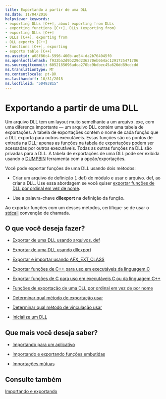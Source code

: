 ```yaml
---
title: Exportando a partir de uma DLL
ms.date: 11/04/2016
helpviewer_keywords:
- exporting DLLs [C++], about exporting from DLLs
- exporting functions [C++], DLLs (exporting from)
- exporting DLLs [C++]
- DLLs [C++], exporting from
- DLL exports [C++]
- functions [C++], exporting
- exports table [C++]
ms.assetid: a08f86c4-5996-460b-ae54-da2b764045f0
ms.openlocfilehash: f932ba2d9b229d236270eb664ac1291725471706
ms.sourcegitcommit: 6052185696adca270bc9bdbec45a626dd89cdcdd
ms.translationtype: MT
ms.contentlocale: pt-BR
ms.lasthandoff: 10/31/2018
ms.locfileid: "50493815"
---
```

# <a name="exporting-from-a-dll"></a>Exportando a partir de uma DLL

Um arquivo DLL tem um layout muito semelhante a um arquivo .exe, com uma diferença importante — um arquivo DLL contém uma tabela de exportações. A tabela de exportações contém o nome de cada função que a DLL exporta para outros executáveis. Essas funções são os pontos de entrada na DLL; apenas as funções na tabela de exportações podem ser acessadas por outros executáveis. Todas as outras funções na DLL são privadas para a DLL. A tabela de exportações de uma DLL pode ser exibida usando o [DUMPBIN](../build/reference/dumpbin-reference.md) ferramenta com a opção/exportações.

Você pode exportar funções de uma DLL usando dois métodos:

- Criar um arquivo de definição (. def) do módulo e usar o arquivo. def, ao criar a DLL. Use essa abordagem se você quiser [exportar funções de DLL por ordinal em vez de nome](../build/exporting-functions-from-a-dll-by-ordinal-rather-than-by-name.md).

- Use a palavra-chave **dllexport** na definição da função.

Ao exportar funções com um desses métodos, certifique-se de usar o [stdcall](../cpp/stdcall.md) convenção de chamada.

## <a name="what-do-you-want-to-do"></a>O que você deseja fazer?

- [Exportar de uma DLL usando arquivos. def](../build/exporting-from-a-dll-using-def-files.md)

- [Exportar de uma DLL usando dllexport](../build/exporting-from-a-dll-using-declspec-dllexport.md)

- [Exportar e importar usando AFX_EXT_CLASS](../build/exporting-and-importing-using-afx-ext-class.md)

- [Exportar funções de C++ para uso em executáveis da linguagem C](../build/exporting-cpp-functions-for-use-in-c-language-executables.md)

- [Exportar funções de C para uso em executáveis C ou da linguagem C++](../build/exporting-c-functions-for-use-in-c-or-cpp-language-executables.md)

- [Funções de exportação de uma DLL por ordinal em vez de por nome](../build/exporting-functions-from-a-dll-by-ordinal-rather-than-by-name.md)

- [Determinar qual método de exportação usar](../build/determining-which-exporting-method-to-use.md)

- [Determinar qual método de vinculação usar](../build/linking-an-executable-to-a-dll.md#determining-which-linking-method-to-use)

- [Inicialize um DLL](../build/run-time-library-behavior.md#initializing-a-dll)

## <a name="what-do-you-want-to-know-more-about"></a>Que mais você deseja saber?

- [Importando para um aplicativo](../build/importing-into-an-application.md)

- [Importando e exportando funções embutidas](../build/importing-and-exporting-inline-functions.md)

- [Importações mútuas](../build/mutual-imports.md)

## <a name="see-also"></a>Consulte também

[Importando e exportando](../build/importing-and-exporting.md)